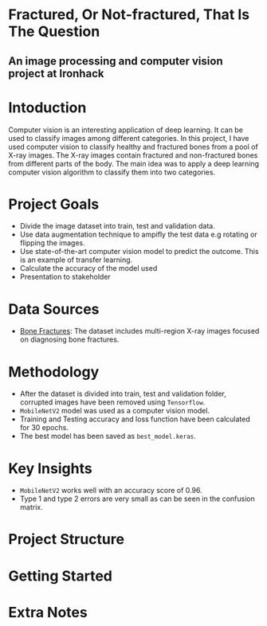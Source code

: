 # Fractured, Or Not-fractured, That Is The Question
## An image processing and computer vision project at Ironhack

# Intoduction
Computer vision is an interesting application of deep learning. It can be used to classify images among different categories. In this project, I have used computer vision to classify healthy and fractured bones from a pool of X-ray images. The X-ray images contain fractured and non-fractured bones from different parts of the body. The main idea was to apply a deep learning computer vision algorithm to classify them into two categories.

# Project Goals
- Divide the image dataset into train, test and validation data.
- Use data augmentation technique to ampifly the test data e.g rotating or flipping the images.
- Use state-of-the-art computer vision model to predict the outcome. This is an example of transfer learning.
- Calculate the accuracy of the model used
- Presentation to stakeholder

# Data Sources
- [Bone Fractures](https://drive.google.com/file/d/1WeuxOenviI1_ElW5ISED4MhvR_YFYdmB/view?usp=drive_link): The dataset includes multi-region X-ray images focused on diagnosing bone fractures.

# Methodology
- After the dataset is divided into train, test and validation folder, corrupted images have been removed using `Tensorflow`.
- `MobileNetV2` model was used as a computer vision model.
- Training and Testing accuracy and loss function have been calculated for 30 epochs.
- The best model has been saved as `best_model.keras`.

# Key Insights
- `MobileNetV2` works well with an accuracy score of 0.96.
- Type 1 and type 2 errors are very small as can be seen in the confusion matrix.

# Project Structure



# Getting Started



# Extra Notes